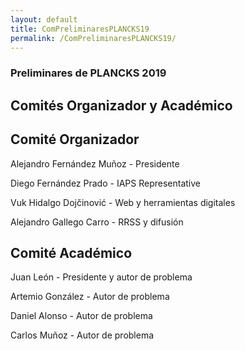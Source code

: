 ```yaml
---
layout: default
title: ComPreliminaresPLANCKS19
permalink: /ComPreliminaresPLANCKS19/
---
```


<div class="no-pad-top" id="index-page">
  <div class="container">
        <h3 class="justify"><strong>Preliminares de PLANCKS 2019</strong></h3>
          <h2 class="justify"><strong>Comités Organizador y Académico</strong></h2>
    <div class="section">
      <div class="row">
        <div class="col s12 m6">
          <div class="icon-block">
            <h2 class="center">Comité Organizador</h2>
            <p align="justify">Alejandro Fernández Muñoz - Presidente</p>
            <p align="justify">Diego Fernández Prado - IAPS Representative</p>
            <p align="justify">Vuk Hidalgo Dojčinović - Web y herramientas digitales</p>
            <p align="justify">Alejandro Gallego Carro - RRSS y difusión</p>
          </div>
        </div>
        <div class="col s12 m6">
          <div class="icon-block">
            <h2 class="center">Comité Académico</h2>
            <p align="justify">Juan León - Presidente y autor de problema</p>
            <p align="justify">Artemio González - Autor de problema</p>
            <p align="justify">Daniel Alonso - Autor de problema</p>
            <p align="justify">Carlos Muñoz - Autor de problema</p>
          </div>
        </div>
      </div>
    </div>
  </div>
</div>
